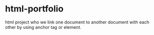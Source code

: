 # html-portfolio
html project who we link one document to another document with each other by using anchor tag or element.
